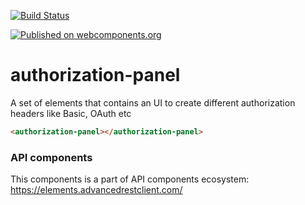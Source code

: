 [![Build Status](https://travis-ci.org/advanced-rest-client/api-url-data-model.svg?branch=stage)](https://travis-ci.org/advanced-rest-client/authorization-panel)

[![Published on webcomponents.org](https://img.shields.io/badge/webcomponents.org-published-blue.svg)](https://www.webcomponents.org/element/advanced-rest-client/authorization-panel)

# authorization-panel

A set of elements that contains an UI to create different authorization headers like Basic, OAuth etc

<!---
```
<custom-element-demo>
  <template>
    <link rel="import" href="authorization-panel.html">
    <next-code-block></next-code-block>
  </template>
</custom-element-demo>
```
-->

```html
<authorization-panel></authorization-panel>
```

### API components

This components is a part of API components ecosystem: https://elements.advancedrestclient.com/
